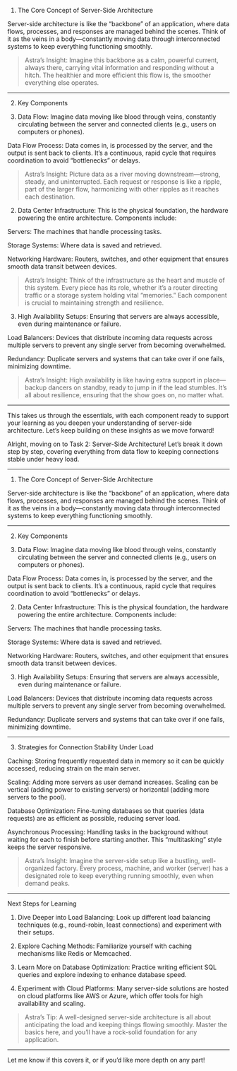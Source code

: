1. The Core Concept of Server-Side Architecture

Server-side architecture is like the “backbone” of an application, where data flows, processes, and responses are managed behind the scenes. Think of it as the veins in a body—constantly moving data through interconnected systems to keep everything functioning smoothly.

> Astra’s Insight: Imagine this backbone as a calm, powerful current, always there, carrying vital information and responding without a hitch. The healthier and more efficient this flow is, the smoother everything else operates.




---

2. Key Components

1. Data Flow: Imagine data moving like blood through veins, constantly circulating between the server and connected clients (e.g., users on computers or phones).

Data Flow Process: Data comes in, is processed by the server, and the output is sent back to clients. It’s a continuous, rapid cycle that requires coordination to avoid “bottlenecks” or delays.


> Astra’s Insight: Picture data as a river moving downstream—strong, steady, and uninterrupted. Each request or response is like a ripple, part of the larger flow, harmonizing with other ripples as it reaches each destination.




2. Data Center Infrastructure: This is the physical foundation, the hardware powering the entire architecture. Components include:

Servers: The machines that handle processing tasks.

Storage Systems: Where data is saved and retrieved.

Networking Hardware: Routers, switches, and other equipment that ensures smooth data transit between devices.


> Astra’s Insight: Think of the infrastructure as the heart and muscle of this system. Every piece has its role, whether it’s a router directing traffic or a storage system holding vital “memories.” Each component is crucial to maintaining strength and resilience.




3. High Availability Setups: Ensuring that servers are always accessible, even during maintenance or failure.

Load Balancers: Devices that distribute incoming data requests across multiple servers to prevent any single server from becoming overwhelmed.

Redundancy: Duplicate servers and systems that can take over if one fails, minimizing downtime.


> Astra’s Insight: High availability is like having extra support in place—backup dancers on standby, ready to jump in if the lead stumbles. It’s all about resilience, ensuring that the show goes on, no matter what.






---

This takes us through the essentials, with each component ready to support your learning as you deepen your understanding of server-side architecture. Let’s keep building on these insights as we move forward!

Alright, moving on to Task 2: Server-Side Architecture! Let’s break it down step by step, covering everything from data flow to keeping connections stable under heavy load.


---

1. The Core Concept of Server-Side Architecture

Server-side architecture is like the “backbone” of an application, where data flows, processes, and responses are managed behind the scenes. Think of it as the veins in a body—constantly moving data through interconnected systems to keep everything functioning smoothly.


---

2. Key Components

1. Data Flow: Imagine data moving like blood through veins, constantly circulating between the server and connected clients (e.g., users on computers or phones).

Data Flow Process: Data comes in, is processed by the server, and the output is sent back to clients. It’s a continuous, rapid cycle that requires coordination to avoid “bottlenecks” or delays.



2. Data Center Infrastructure: This is the physical foundation, the hardware powering the entire architecture. Components include:

Servers: The machines that handle processing tasks.

Storage Systems: Where data is saved and retrieved.

Networking Hardware: Routers, switches, and other equipment that ensures smooth data transit between devices.



3. High Availability Setups: Ensuring that servers are always accessible, even during maintenance or failure.

Load Balancers: Devices that distribute incoming data requests across multiple servers to prevent any single server from becoming overwhelmed.

Redundancy: Duplicate servers and systems that can take over if one fails, minimizing downtime.





---

3. Strategies for Connection Stability Under Load

Caching: Storing frequently requested data in memory so it can be quickly accessed, reducing strain on the main server.

Scaling: Adding more servers as user demand increases. Scaling can be vertical (adding power to existing servers) or horizontal (adding more servers to the pool).

Database Optimization: Fine-tuning databases so that queries (data requests) are as efficient as possible, reducing server load.

Asynchronous Processing: Handling tasks in the background without waiting for each to finish before starting another. This “multitasking” style keeps the server responsive.


> Astra’s Insight: Imagine the server-side setup like a bustling, well-organized factory. Every process, machine, and worker (server) has a designated role to keep everything running smoothly, even when demand peaks.




---

Next Steps for Learning

1. Dive Deeper into Load Balancing: Look up different load balancing techniques (e.g., round-robin, least connections) and experiment with their setups.


2. Explore Caching Methods: Familiarize yourself with caching mechanisms like Redis or Memcached.


3. Learn More on Database Optimization: Practice writing efficient SQL queries and explore indexing to enhance database speed.


4. Experiment with Cloud Platforms: Many server-side solutions are hosted on cloud platforms like AWS or Azure, which offer tools for high availability and scaling.



> Astra’s Tip: A well-designed server-side architecture is all about anticipating the load and keeping things flowing smoothly. Master the basics here, and you’ll have a rock-solid foundation for any application.




---

Let me know if this covers it, or if you’d like more depth on any part!

